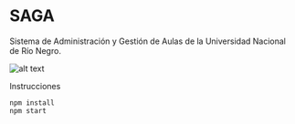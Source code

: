 # SAGA
Sistema de Administración y Gestión de Aulas de la Universidad Nacional de Río Negro.

![alt text](http://www.unrn.edu.ar/images/Logos/LogoVerticalUNRN.jpg "UNRN")

Instrucciones

```
npm install
npm start
```
